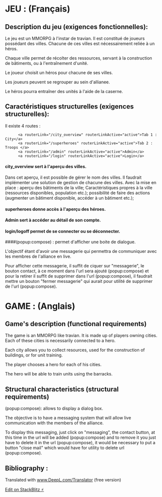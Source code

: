 



#  JEU : (Français)


## Description du jeu (exigences fonctionnelles): 

Le jeu est un MMORPG à l'instar de travian. 
Il est constitué de joueurs possédant des villes.
Chacune de ces villes est nécessairement reliée à un héros.
 
Chaque ville permet de récolter des ressources, servant à la construction de bâtiments, ou à l'entraînement d'unité. 

Le joueur choisit un héros pour chacune de ses villes.

Les joueurs peuvent se regrouper au sein d'allianee.

Le héros pourra entraîner des unités à l'aide de la caserne.

## Caractéristiques structurelles  (exigences structurelles):


Il existe 4 routes : 

          <a routerLink="/city_overview" routerLinkActive="active">Tab 1 : City</a>
          <a routerLink="/superheroes" routerLinkActive="active">Tab 2 : Troops </a>
          <a routerLink="/admin" routerLinkActive="active">Admin</a>
          <a routerLink="/login" routerLinkActive="active">Login</a>

#### city_overview sert à l'aperçu des villes. 

Dans cet aperçu, il est possible de gérer le nom des villes. 
Il faudrait implémenter une solution de gestion de chacune des villes. 
Avec la mise en place : 
aperçu des bâtiments de la ville; 
Caractéristiques propres à la ville (ressources disponibles, population etc.);
possibilité de faire des actions (augmenter un bâtiment disponible, accéder à un bâtiment etc.);


#### superheroes donne accès à l'aperçu des héroes. 

#### Admin sert à accéder au détail de son compte. 

#### login/logoff permet de se connecter ou se déconnecter.



####(popup:compose) : permet d'afficher une boite de dialogue.

L'objectif étant d'avoir une messagerie qui permettra de communiquer avec les membres de l'alliance en live. 

Pour afficher cette messagerie, il suffit de ciquer sur "messagerie", le bouton contact, à ce moment dans l'url sera ajouté (popup:compose) 
et pour la retirer il suffit de supprimer dans l'url (popup:compose), il faudrait mettre un bouton "fermer messagerie" qui aurait pour 
utilité de supprimer de l'url (popup:compose).




#  GAME : (Anglais)

## Game's description (functional requirements)

The game is an MMORPG like travian. It is made up of players owning cities. Each of these cities is necessarily connected to a hero.

Each city allows you to collect resources, used for the construction of buildings, or for unit training.

The player chooses a hero for each of his cities.

The hero will be able to train units using the barracks.


## Structural characteristics (structural requirements)

(popup:compose): allows to display a dialog box.

The objective is to have a messaging system that will allow live communication with the members of the alliance. 

To display this messaging, just click on "messaging", the contact button, at this time in the url will be added (popup:compose) 
and to remove it you just have to delete it in the url (popup:compose), it would be necessary to put a button "close mail" which would have
for utility to delete url (popup:compose).



## Bibliography : 

Translated with www.DeepL.com/Translator (free version)




[Edit on StackBlitz ⚡️](https://stackblitz.com/edit/jacques)
